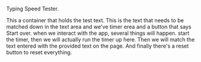 Typing Speed Tester.

 This a container that holds the test text. This is the text that needs to be matched down in the text area and we've timer erea and a button that says Start over. when we interact with the app, several things will happen. start the timer, then we will actually run the timer up here. Then we will match the text entered with the provided text on the page. And finally there's a reset button to reset everything.
